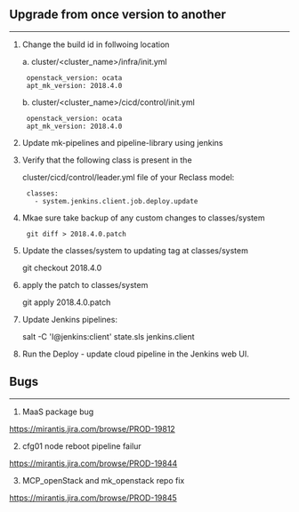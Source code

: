 ## Upgrade from once version to another
--------------------------------------------

1. Change the build id in follwoing location

    a. cluster/<cluster_name>/infra/init.yml

        openstack_version: ocata
        apt_mk_version: 2018.4.0

    b. cluster/<cluster_name>/cicd/control/init.yml

        openstack_version: ocata
        apt_mk_version: 2018.4.0

2. Update mk-pipelines and pipeline-library using jenkins

3. Verify that the following class is present in the      

    cluster/cicd/control/leader.yml file of your Reclass model:

        classes:
          - system.jenkins.client.job.deploy.update

4. Mkae sure take backup of any custom changes to classes/system

        git diff > 2018.4.0.patch

5. Update the classes/system to updating tag at classes/system

      git checkout 2018.4.0

6. apply the patch to classes/system

     git apply 2018.4.0.patch

7. Update Jenkins pipelines:

    salt -C 'I@jenkins:client' state.sls jenkins.client

8. Run the Deploy - update cloud pipeline in the Jenkins web UI.



## Bugs
-----------------------------

1. MaaS package bug

https://mirantis.jira.com/browse/PROD-19812

2. cfg01 node reboot pipeline failur

https://mirantis.jira.com/browse/PROD-19844

3. MCP_openStack and mk_openstack repo fix

https://mirantis.jira.com/browse/PROD-19845
